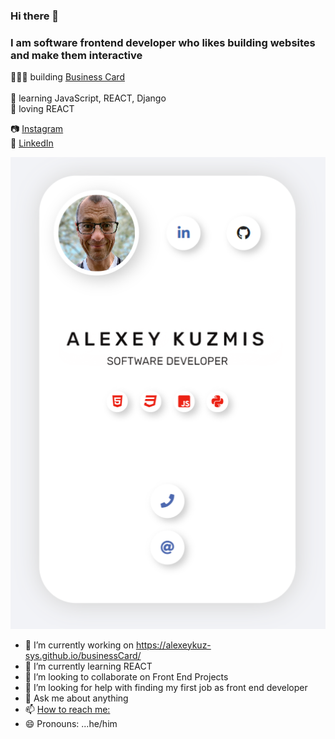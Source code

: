### Hi there 👋
### I am software frontend developer who likes building websites and make them interactive

👨🏼‍💻 building [Business Card](https://alexeykuz-sys.github.io/businessCard/)  
<br>
🧠 learning JavaScript, REACT, Django 
<br>
💜 loving REACT 



📷 [Instagram](https://www.instagram.com/icmodels.uk/)
<br>
👔 [LinkedIn](https://www.linkedin.com/in/alexey-kuzmis-5464762/)

![](https://github.com/alexeykuz-sys/Alexey-Kuzmis/blob/main/business%20card.PNG)



- 🔭 I’m currently working on https://alexeykuz-sys.github.io/businessCard/
- 🌱 I’m currently learning REACT
- 👯 I’m looking to collaborate on Front End Projects
- 🤔 I’m looking for help with finding my first job as front end developer
- 💬 Ask me about anything
- 📫 [How to reach me:]( https://alexeykuz-sys.github.io/businessCard/)
- 😄 Pronouns: ...he/him

